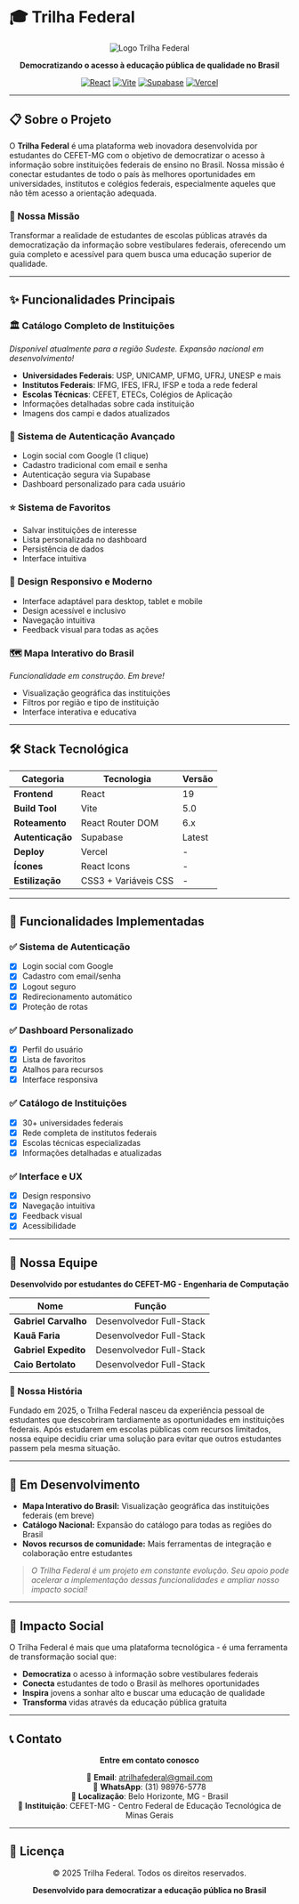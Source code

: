 # 🎓 Trilha Federal

<div align="center">

![Logo Trilha Federal](public/assets/Main_images/logo_site_img_005.png)

**Democratizando o acesso à educação pública de qualidade no Brasil**

[![React](https://img.shields.io/badge/React-19-61DAFB?logo=react)](https://react.dev/)
[![Vite](https://img.shields.io/badge/Vite-5.0-646CFF?logo=vite)](https://vitejs.dev/)
[![Supabase](https://img.shields.io/badge/Supabase-Auth-3ECF8E?logo=supabase)](https://supabase.com/)
[![Vercel](https://img.shields.io/badge/Deploy-Vercel-000000?logo=vercel)](https://vercel.com/)

</div>

---

## 📋 Sobre o Projeto

O **Trilha Federal** é uma plataforma web inovadora desenvolvida por estudantes do CEFET-MG com o objetivo de democratizar o acesso à informação sobre instituições federais de ensino no Brasil. Nossa missão é conectar estudantes de todo o país às melhores oportunidades em universidades, institutos e colégios federais, especialmente aqueles que não têm acesso a orientação adequada.

### 🎯 Nossa Missão

Transformar a realidade de estudantes de escolas públicas através da democratização da informação sobre vestibulares federais, oferecendo um guia completo e acessível para quem busca uma educação superior de qualidade.

---

## ✨ Funcionalidades Principais

### 🏛️ **Catálogo Completo de Instituições**

_Disponível atualmente para a região Sudeste. Expansão nacional em desenvolvimento!_

- **Universidades Federais**: USP, UNICAMP, UFMG, UFRJ, UNESP e mais
- **Institutos Federais**: IFMG, IFES, IFRJ, IFSP e toda a rede federal
- **Escolas Técnicas**: CEFET, ETECs, Colégios de Aplicação
- Informações detalhadas sobre cada instituição
- Imagens dos campi e dados atualizados

### 🔐 **Sistema de Autenticação Avançado**

- Login social com Google (1 clique)
- Cadastro tradicional com email e senha
- Autenticação segura via Supabase
- Dashboard personalizado para cada usuário

### ⭐ **Sistema de Favoritos**

- Salvar instituições de interesse
- Lista personalizada no dashboard
- Persistência de dados
- Interface intuitiva

### 📱 **Design Responsivo e Moderno**

- Interface adaptável para desktop, tablet e mobile
- Design acessível e inclusivo
- Navegação intuitiva
- Feedback visual para todas as ações

### 🗺️ **Mapa Interativo do Brasil**

_Funcionalidade em construção. Em breve!_

- Visualização geográfica das instituições
- Filtros por região e tipo de instituição
- Interface interativa e educativa

---

## 🛠️ Stack Tecnológica

| Categoria        | Tecnologia           | Versão |
| ---------------- | -------------------- | ------ |
| **Frontend**     | React                | 19     |
| **Build Tool**   | Vite                 | 5.0    |
| **Roteamento**   | React Router DOM     | 6.x    |
| **Autenticação** | Supabase             | Latest |
| **Deploy**       | Vercel               | -      |
| **Ícones**       | React Icons          | -      |
| **Estilização**  | CSS3 + Variáveis CSS | -      |

---

## 🚀 Funcionalidades Implementadas

### ✅ **Sistema de Autenticação**

- [x] Login social com Google
- [x] Cadastro com email/senha
- [x] Logout seguro
- [x] Redirecionamento automático
- [x] Proteção de rotas

### ✅ **Dashboard Personalizado**

- [x] Perfil do usuário
- [x] Lista de favoritos
- [x] Atalhos para recursos
- [x] Interface responsiva

### ✅ **Catálogo de Instituições**

- [x] 30+ universidades federais
- [x] Rede completa de institutos federais
- [x] Escolas técnicas especializadas
- [x] Informações detalhadas e atualizadas

### ✅ **Interface e UX**

- [x] Design responsivo
- [x] Navegação intuitiva
- [x] Feedback visual
- [x] Acessibilidade

---

## 👥 Nossa Equipe

<div align="center">

**Desenvolvido por estudantes do CEFET-MG - Engenharia de Computação**

| Nome                 | Função                   |
| -------------------- | ------------------------ |
| **Gabriel Carvalho** | Desenvolvedor Full-Stack |
| **Kauã Faria**       | Desenvolvedor Full-Stack |
| **Gabriel Expedito** | Desenvolvedor Full-Stack |
| **Caio Bertolato**   | Desenvolvedor Full-Stack |

</div>

### 📖 Nossa História

Fundado em 2025, o Trilha Federal nasceu da experiência pessoal de estudantes que descobriram tardiamente as oportunidades em instituições federais. Após estudarem em escolas públicas com recursos limitados, nossa equipe decidiu criar uma solução para evitar que outros estudantes passem pela mesma situação.

---

## 🚧 Em Desenvolvimento

- **Mapa Interativo do Brasil:** Visualização geográfica das instituições federais (em breve)
- **Catálogo Nacional:** Expansão do catálogo para todas as regiões do Brasil
- **Novos recursos de comunidade:** Mais ferramentas de integração e colaboração entre estudantes

> _O Trilha Federal é um projeto em constante evolução. Seu apoio pode acelerar a implementação dessas funcionalidades e ampliar nosso impacto social!_

---

## 🎯 Impacto Social

O Trilha Federal é mais que uma plataforma tecnológica - é uma ferramenta de transformação social que:

- **Democratiza** o acesso à informação sobre vestibulares federais
- **Conecta** estudantes de todo o Brasil às melhores oportunidades
- **Inspira** jovens a sonhar alto e buscar uma educação de qualidade
- **Transforma** vidas através da educação pública gratuita

---

## 📞 Contato

<div align="center">

**Entre em contato conosco**

📧 **Email**: atrilhafederal@gmail.com  
📱 **WhatsApp**: (31) 98976-5778  
📍 **Localização**: Belo Horizonte, MG - Brasil  
🏫 **Instituição**: CEFET-MG - Centro Federal de Educação Tecnológica de Minas Gerais

</div>

---

## 📄 Licença

<div align="center">

© 2025 Trilha Federal. Todos os direitos reservados.

**Desenvolvido para democratizar a educação pública no Brasil**

</div>
